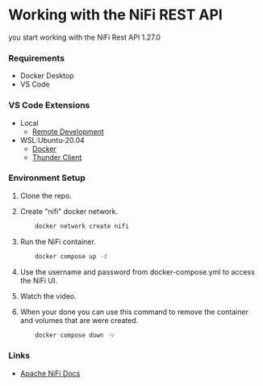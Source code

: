 # Working with the NiFi REST API
 you start working with the NiFi Rest API 1.27.0

### Requirements
- Docker Desktop
- VS Code

### VS Code Extensions
- Local
    - [Remote Development](https://marketplace.visualstudio.com/items?itemName=ms-vscode-remote.vscode-remote-extensionpack)
- WSL:Ubuntu-20.04
    - [Docker](https://marketplace.visualstudio.com/items?itemName=ms-azuretools.vscode-docker) 
    - [Thunder Client](https://marketplace.visualstudio.com/items?itemName=rangav.vscode-thunder-client)

### Environment Setup
 1. Clone the repo.

 2. Create "nifi" docker network.
    ```bash
        docker network create nifi
    ```
 3. Run the NiFi container.
    
    ```bash
        docker compose up -d
    ```

 4. Use the username and password from docker-compose.yml to access the NiFi UI.

 5. Watch the video.
 
 6. When your done you can use this command to remove the container and volumes that are were created.
    ```bash
        docker compose down -v
    ```


### Links
- [Apache NiFi Docs](https://nifi.apache.org/docs.html)
